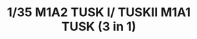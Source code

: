 ---
layout: product
title: "1/35 M1A2 TUSK I/ TUSKII M1A1 TUSK (3 in 1)"
price: "6700" 
desc: "Maketa"
img_path: "/assets/img/RFM5004.jpg"
brand: "N/A"
available: false
special_offer: false
new: false
soon: false
cat: "010000"
subcat: "0010800"
subsubcat: "0N/A"
sifra: "RFM5004"
---